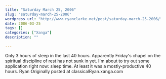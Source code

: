 ```yaml
---
title: "Saturday March 25, 2006"
slug: "saturday-march-25-2006"
wordpress_url: "http://www.ryanclarke.net/post/saturday-march-25-2006/"
date: 2006-03-25
tags: []
categories: ["Xanga"]
description: ""

---
```


Only 3 hours of sleep in the last 40 hours. Apparently Friday's chapel on the spiritual discipline of rest has not sunk in yet. I'm about to try out some application right now: sleep time.
At least it was a mostly-productive 40 hours.
Ryan
Originally posted at classicalRyan.xanga.com
